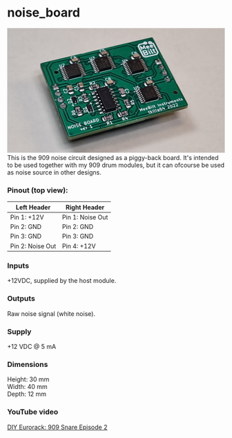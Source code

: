 # noise_board
![noise_board image](NOISE.jpg)
This is the 909 noise circuit designed as a piggy-back board.
It's intended to be used together with my 909 drum modules, but it can ofcourse be used as noise source in other designs.

### Pinout (top view):    

 | Left Header  | Right Header |
 | ------------- | ------------- |
 | Pin 1: +12V   | Pin 1: Noise Out  |
 | Pin 2: GND    | Pin 2: GND |
 | Pin 3: GND    | Pin 3: GND  |
 | Pin 2: Noise Out  | Pin 4: +12V  |

### Inputs
+12VDC, supplied by the host module.

### Outputs
Raw noise signal (white noise).

### Supply
+12 VDC @ 5 mA

### Dimensions
Height: 30 mm  
Width: 40 mm  
Depth: 12 mm  

### YouTube video
[DIY Eurorack: 909 Snare Episode 2](https://youtu.be/z5UH8hfUGwE)
